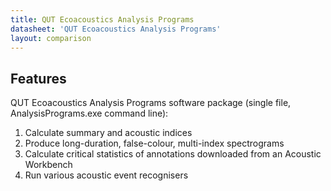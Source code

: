 ```yaml
---
title: QUT Ecoacoustics Analysis Programs
datasheet: 'QUT Ecoacoustics Analysis Programs'
layout: comparison
---
```


## Features
QUT Ecoacoustics Analysis Programs software package (single file, AnalysisPrograms.exe command line):
1. Calculate summary and acoustic indices
2. Produce long-duration, false-colour, multi-index spectrograms
3. Calculate critical statistics of annotations downloaded from an Acoustic Workbench
4. Run various acoustic event recognisers 
